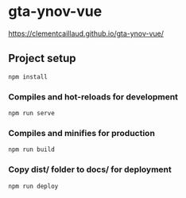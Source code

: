 # gta-ynov-vue

https://clementcaillaud.github.io/gta-ynov-vue/

## Project setup
```
npm install
```

### Compiles and hot-reloads for development
```
npm run serve
```

### Compiles and minifies for production
```
npm run build
```

### Copy dist/ folder to docs/ for deployment
```
npm run deploy
```
